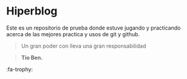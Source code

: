 # Hiperblog

Este es un repositorio de prueba donde estuve jugando y practicando acerca de las mejores practica y usos de git y github.

> Un gran poder con lleva una gran responsabilidad

> **Tio Ben.**

:fa-trophy:
